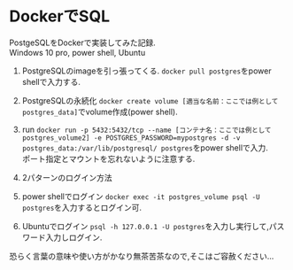 # DockerでSQL
PostgeSQLをDockerで実装してみた記録.  
Windows 10 pro, power shell, Ubuntu

1. PostgreSQLのimageを引っ張ってくる.
`docker pull postgres`をpower shellで入力する.

2. PostgreSQLの永続化
`docker create volume [適当な名前：ここでは例としてpostgres_data]`でvolume作成(power shell).

3. run
`docker run -p 5432:5432/tcp --name [コンテナ名：ここでは例としてpostgres_volume2] -e POSTGRES_PASSWORD=mypostgres -d -v postgres_data:/var/lib/postgresql/ postgres`をpower shellで入力.  
ポート指定とマウントを忘れないように注意する.

4. 2パターンのログイン方法
  1. power shellでログイン
    `docker exec -it postgres_volume psql -U postgres`を入力するとログイン可.
  2. Ubuntuでログイン
    `psql -h 127.0.0.1 -U postgres`を入力し実行して,パスワード入力しログイン.

恐らく言葉の意味や使い方がかなり無茶苦茶なので,そこはご容赦ください...
